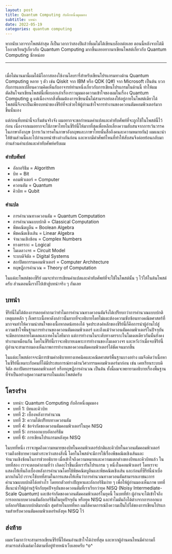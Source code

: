 ```yaml
---
layout: post
title: Quantum Computing กับอีกหนึ่งมุมมอง
subtitle: บทนำ
date: 2022-05-19
categories: quantum computing
---
```


หากนับเวลาจากโพสต์ล่าสุด ก็เป็นเวลากว่าสองปีแล้วที่ผมไม่ได้เขียนบล็อกต่อเลย
ตอนนี้หลังจากได้มีโอกาสเรียนรู้เกี่ยวกับ Quantum Computing มากขึ้นเลยอยากมาเขียนโพสต์เกี่ยวกับ Quantum Computing ซักหน่อย

---

\
เมื่อไม่นานมานี้ผมได้มีโอกาสลองใช้งานไลบรารี่สำหรับเขียนโปรแกรมทางด้าน Quantum Computing หลาย ๆ ตัว เช่น Qiskit จาก IBM หรือ QDK (Q#) จาก Microsoft
เป็นต้น บวกกับการแลกเปลี่ยนความคิดเห็นกับอาจารย์ท่านหนึ่งเกี่ยวกับการเขียนโปรแกรมในด้านนี้ ทำให้ผมตัดสินใจมาเขียนโพสต์นี้เพื่อบอกเล่าเรื่องราวมุมมองความเข้าใจของผมในเรื่อง
Quantum Computing ดู แต่เนื่องจากสิ่งที่ผมต้องการเขียนนั้นไม่สามารถย่อลงให้อยู่ภายในโพสต์เดียวได้
โพสต์นี้จึงจะเป็นเพียงบทนำของซีรีย์ที่จะช่วยให้ผู้อ่านเข้าใจการทำงานของควอนตัมคอมพิวเตอร์มากขึ้นนั่นเอง

แต่ก่อนที่บทนำนี้จะเริ่มต้นจริงจัง ผมอยากจะขอกำหนดคำแปลและคำทับศัพท์ที่จะถูกใช้ในโพสต์นี้ไว้ก่อน
เนื่องจากผมอยากจะใช้ภาษาไทยในซีรีย์นี้ให้มากที่สุดเพื่อหลีกเลี่ยงความสับสนจากการเว้นวรรคในภาษาอังกฤษ
(การเว้นวรรคในภาษาอังกฤษและภาษาไทยนั้นสื่อถึงคนละความหมายกัน) ผมแนะนำให้ข้ามส่วนนี้และไปอ่านบทนำข้างล่างกันก่อน
และหากมีคำศัพท์ไหนที่ทำให้สับสนจึงค่อยย้อนกลับมาอ่านส่วนคำแปลและคำทับศัพท์ครับผม

### คำทับศัพท์

-  อัลกอริธึม = Algorithm
-  บิท = Bit
-  คอมพิวเตอร์ = Computer
-  ควอนตัม = Quantum
-  คิวบิท = Qubit

### คำแปล

- การคำนวณทางควอนตัม = Quantum Computation
- การคำนวณแบบปกติ = Classical Computation
- พีชคณิตบูลีน = Boolean Algebra
- พีชคณิตเชิงเส้น = Linear Algebra
- จำนวนเชิงซ้อน = Complex Numbers
- ทางตรรกะ = Logical
- โมเดลวงจร = Circuit Model
- ระบบดิจิตัล = Digital Systems
- สถาปัตยกรรมคอมพิวเตอร์ = Computer Architecture
- ทฤษฎีการคำนวณ = Theory of Computation

ในแต่ละโพสต์ของซีรีย์ ผมจะทำการเขียนคำแปลและคำทับศัพท์ที่จะใช้ในโพสต์นั้น ๆ ไว้ให้ในต้นโพสต์ครับ ส่วนตอนนี้เราก็ไปเข้าสู่บทนำจริง ๆ กันเลย

## บทนำ

ซีรีย์นี้ไม่ได้ต้องการตอบคำถามว่าทำไมการคำนวณทางควอนตัมจึงได้เปรียบกว่าการคำนวณแบบปกติ
เหตุผลหลัก ๆ ก็เพราะเนื้อหาดังกล่าวนั้นยากที่จะอธิบายโดยไม่แตะต้องความซับซ้อนทางคณิตศาสตร์ที่มากจนทำให้ความน่าสนใจของเนื้อหาลดน้อยลงได้
จุดประสงค์หลักของซีรีย์นี้ก็คือการนำผู้อ่านไปสู่ความเข้าใจพื้นฐานการทำงานของควอนตัมคอมพิวเตอร์ และถึงแม้ว่าควอนตัมคอมพิวเตอร์ในปัจจุบันจะมีหลากหลายโมเดลและเทคโนโลยีมาก
แต่การทำงานในระดับทางตรรกะในโมเดลเดียวกันนั้นยังคงทำงานเหมือนกัน โดยในซีรีย์นี้เราจะอธิบายเฉพาะการทำงานของโมเดลวงจร 
และหวังว่าเมื่อจบซีรีย์นี้ ผู้อ่านจะสามารถมองเห็นภาพการทำงานของควอนตัมคอมพิวเตอร์ได้ชัดเจนมากขึ้น

ในแต่ละโพสต์อาจจะมีการข้ามคำอธิบายทางเทคนิคและคณิตศาสตร์พื้นฐานบางอย่าง
ผมจึงคิดว่าเนื้อหาในซีรีย์นี้เหมาะกับคนที่ได้มีประสบการณ์ทางด้านวิศวกรรมคอมพิวเตอร์มาก่อน เช่น เคยเรียนระบบดิจิตัล สถาปัตยกรรมคอมพิวเตอร์ หรือทฤษฎีการคำนวณ เป็นต้น
ทั้งนี้ผมจะพยายามอธิบายเรื่องพื้นฐานที่จำเป็นอย่างสุดความสามารถในแต่ละโพสต์ครับ

## โครงร่าง

- บทนำ: Quantum Computing กับอีกหนึ่งมุมมอง
- บทที่ 1: บิทและคิวบิท
- บทที่ 2: เบื้องหลังการคำนวณ
- บทที่ 3: ความได้เปรียบทางควอนตัม
- บทที่ 4: ข้อจำกัดของควอนตัมคอมพิวเตอร์ในยุค NISQ
- บทที่ 5: การออกแบบอัลกอริธึม
- บทที่ 6: การเขียนโปรแกรมหลังยุค NISQ

ในบทที่หนึ่ง เราจะพูดถึงความหมายของบิทในคอมพิวเตอร์ปกติและคิวบิทในควอนตัมคอมพิวเตอร์ รวมถึงอธิบายความต่างระหว่างสองสิ่งนี้
โดยในโพสต์จะมีการใช้เรื่องพีชคณิตเชิงเส้นและจำนวนเชิงซ้อนในการช่วยอธิบาย
เมื่อเข้าใจถึงความหมายและความแตกต่างของบิทและคิวบิทแล้ว ในบทที่สอง เราจะตอบคำถามที่ว่า เกิดอะไรขึ้นเมื่อเรารันโปรแกรม ๆ หนึ่งในคอมพิวเตอร์
โดยเราจะแสดงให้เห็นถึงเบื้องหลังการคำนวณโดยใช้พีชคณิตบูลีนและพีชคณิตเชิงเส้น
และก่อนที่ซีรีย์นี้น่าเบื่อมากเกินไป เราจะใช้บทที่สามในการแสดงให้เห็นว่าการคำนวณทางควอนตัมสามารถเอาชนะการคำนวณแบบปกติได้อย่างไร โดยยกตัวอย่างปัญหาและอัลกอริธึมง่าย ๆ
เพื่อให้ผู้อ่านมองเห็นภาพ บทที่สี่แนะนำให้ผู้อ่านรู้จักกับยุคปัจจุบันของควอนตัมที่เราเรียกว่ายุค NISQ (Noisy Intermediate-Scale Quantum)
และข้อจำกัดของควอนตัมคอมพิวเตอร์ในยุคนี้ ในบทที่ห้า ผู้อ่านจะได้เข้าใจถึงการออกแบบควอนตัมอัลกอริธึมในยุคปัจจุบัน หรือยุค NISQ
และทำไมมันถึงได้ต่างจากการออกแบบอัลกอริธึมแบบปกติมากนัก สุดท้ายในบทที่หก ผมได้คาดการณ์ถึงความเป็นไปได้ของการเขียนโปรแกรมสำหรับควอนตัมคอมพิวเตอร์หลังยุค NISQ ไว้

## ส่งท้าย

ผมหวังมากว่าจะสามารถเขียนซีรีย์นี้ให้คนอ่านเข้าใจได้ง่ายที่สุด และหากผู้อ่านคนไหนมีคำถามก็สามารถส่งอีเมล์มาได้ตามที่อยู่ท้ายหน้าเว็บเลยครับ ^o^